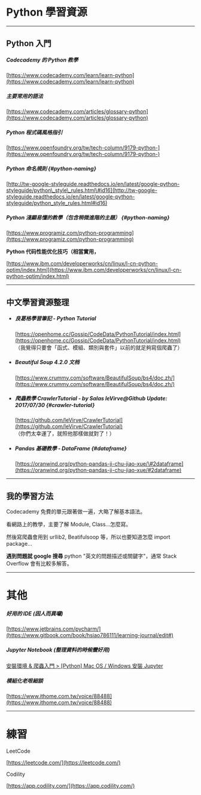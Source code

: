 # Python 學習資源

---

## Python **入門**

##### **Codecademy 的 Python 教學**

[https://www.codecademy.com/learn/learn-python](https://www.codecademy.com/learn/learn-python)

##### **主要常用的語法**

[https://www.codecademy.com/articles/glossary-python](https://www.codecademy.com/articles/glossary-python)

##### Python 程式碼風格指引

[https://www.openfoundry.org/tw/tech-column/9179-python-](https://www.openfoundry.org/tw/tech-column/9179-python-)

##### Python 命名規則 {#python-naming}

[http://tw-google-styleguide.readthedocs.io/en/latest/google-python-styleguide/python\_style\_rules.html\#id16](http://tw-google-styleguide.readthedocs.io/en/latest/google-python-styleguide/python_style_rules.html#id16)

##### Python 淺顯易懂的教學（包含稍微進階的主題） {#python-naming}

[https://www.programiz.com/python-programming](https://www.programiz.com/python-programming)

**Python 代码性能优化技巧（相當實用，**

[https://www.ibm.com/developerworks/cn/linux/l-cn-python-optim/index.html](https://www.ibm.com/developerworks/cn/linux/l-cn-python-optim/index.html)

---

## 中文學習資源整理

* ##### 良葛格學習筆記 - Python Tutorial

  [https://openhome.cc/Gossip/CodeData/PythonTutorial/index.html](https://openhome.cc/Gossip/CodeData/PythonTutorial/index.html)  
  （我覺得只要會「函式、模組、類別與套件」以前的就足夠寫個爬蟲了）

* ##### Beautiful Soup 4.2.0 文档

  [https://www.crummy.com/software/BeautifulSoup/bs4/doc.zh/](https://www.crummy.com/software/BeautifulSoup/bs4/doc.zh/)

* ##### 爬蟲教學 CrawlerTutorial - by Salas leVirve@Github Update: 2017/07/30 {#crawler-tutorial}

  [https://github.com/leVirve/CrawlerTutorial](https://github.com/leVirve/CrawlerTutorial)  
  （你們太幸運了，就照他那樣做就對了！）

* ##### Pandas 基礎教學 - DataFrame {#dataframe}

  [https://oranwind.org/python-pandas-ji-chu-jiao-xue/\#2dataframe](https://oranwind.org/python-pandas-ji-chu-jiao-xue/#2dataframe)

---

## 我的學習方法

Codecademy 免費的單元跟著做一遍，大略了解基本語法。

看網路上的教學，主要了解 Module, Class...怎麼寫。

然後寫爬蟲會用到 urllib2, Beatifulsoop 等，所以也要知道怎麼 import package...

**遇到問題就 google 搜尋** python "英文的問題描述或關鍵字"，通常 Stack Overflow 會有比較多解答。

---

# 其他

##### 好用的 IDE \(因人而異囉\)

[https://www.jetbrains.com/pycharm/](https://www.gitbook.com/book/hsiao786111/learning-journal/edit#)

##### Jupyter Notebook \(整理資料的時候蠻好用\)

[安裝環境 & 爬蟲入門  &gt;  \[Python\] Mac OS / Windows 安裝 Jupyter](//171110_install_and_intro.md#install-jupyter)

##### 模組化老哏細談

[https://www.ithome.com.tw/voice/88488](https://www.ithome.com.tw/voice/88488)

---

# 練習

LeetCode

[https://leetcode.com/](https://leetcode.com/)

Codility

[https://app.codility.com/](https://app.codility.com/)



